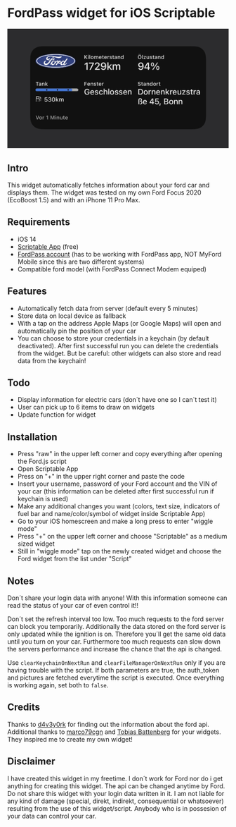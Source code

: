 # FordPass widget for iOS Scriptable 

![](fp-widget.jpg)

## Intro
This widget automatically fetches information about your ford car and displays them. The widget was tested on my own Ford Focus 2020 (EcoBoost 1.5) and with an iPhone 11 Pro Max.

## Requirements
- iOS 14
- [Scriptable App](https://scriptable.app/) (free)
- [FordPass account](https://sso.ci.ford.com/authsvc/mtfim/sps/authsvc?PolicyId=urn:ibm:security:authentication:asf:basicldapuser&Target=https%3A%2F%2Fsso.ci.ford.com%2Foidc%2Fendpoint%2Fdefault%2Fauthorize%3FqsId%3D1f0281db-c684-454a-8d31-0c0f297cc9ed%26client_id%3D880cf418-6345-4e3b-81cd-7b623309b571&identity_source_id=75d08ad1-510f-468a-b69b-5ebc34f773e3#appID=CCCA9FB8-B941-46AD-A89F-F9D9D699DD68&propertySpecificContentKey=brand_ford&originURL=https%3A%2F%2Fwww.ford.com%2F&lang=en_us&fsURL=https%3A%2F%2Fapi.mps.ford.com) (has to be working with FordPass app, NOT MyFord Mobile since this are two different systems)
- Compatible ford model (with FordPass Connect Modem equiped)

## Features
- Automatically fetch data from server (default every 5 minutes)
- Store data on local device as fallback 
- With a tap on the address Apple Maps (or Google Maps) will open and automatically pin the position of your car
- You can choose to store your credentials in a keychain (by default deactivated). After first successful run you can delete the credentials from the widget. But be careful: other widgets can also store and read data from the keychain!

## Todo
- Display information for electric cars (don´t have one so I can´t test it)
- User can pick up to 6 items to draw on widgets
- Update function for widget

## Installation
- Press "raw" in the upper left corner and copy everything after opening the Ford.js script
- Open Scriptable App
- Press on "+" in the upper right corner and paste the code
- Insert your username, password of your Ford account and the VIN of your car (this information can be deleted after first successful run if keychain is used)
- Make any additional changes you want (colors, text size, indicators of fuel bar and name/color/symbol of widget inside Scriptable App)
- Go to your iOS homescreen and make a long press to enter "wiggle mode"
- Press "+" on the upper left corner and choose "Scriptable" as a medium sized widget
- Still in "wiggle mode" tap on the newly created widget and choose the Ford widget from the list under "Script"

## Notes
Don´t share your login data with anyone! With this information someone can read the status of your car of even control it!!

Don´t set the refresh interval too low. Too much requests to the ford server can block you temporarily. Additionally the data stored on the ford server is only updated while the ignition is on. Therefore you´ll get the same old data until you turn on your car. Furthermore too much requests can slow down the servers performance and increase the chance that the api is changed.

Use `clearKeychainOnNextRun` and `clearFileManagerOnNextRun` only if you are having trouble with the script. If both parameters are true, the auth_token and pictures are fetched everytime the script is executed. Once everything is working again, set both to `false`.

## Credits
Thanks to [d4v3y0rk](https://github.com/d4v3y0rk) for finding out the information about the ford api. Additional thanks to [marco79cgn](https://github.com/marco79cgn) and [Tobias Battenberg](https://github.com/mountbatt) for your widgets. They inspired me to create my own widget!

## Disclaimer
I have created this widget in my freetime. I don´t work for Ford nor do i get anything for creating this widget. The api can be changed anytime by Ford. Do not share this widget with your login data written in it. I am not liable for any kind of damage (special, direkt, indirekt, consequential or whatsoever) resulting from the use of this widget/script. Anybody who is in possesion of your data can control your car. 
